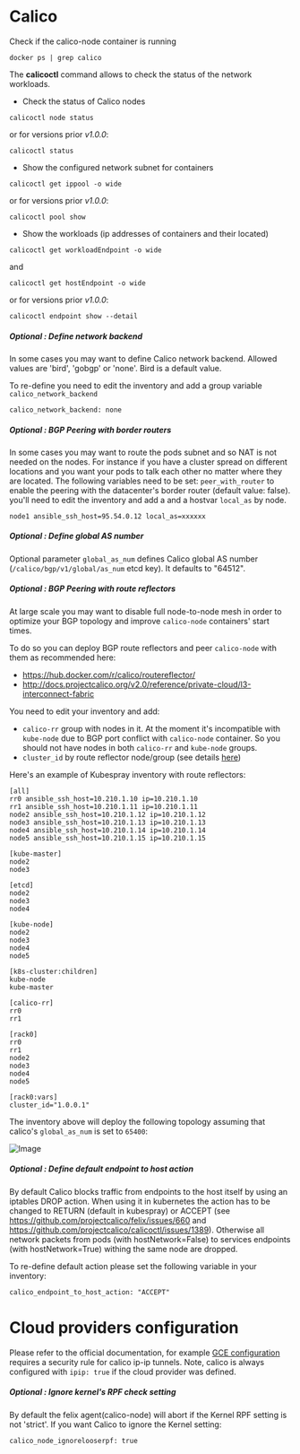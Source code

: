 Calico
===========

Check if the calico-node container is running

```
docker ps | grep calico
```

The **calicoctl** command allows to check the status of the network workloads.
* Check the status of Calico nodes

```
calicoctl node status
```

or for versions prior *v1.0.0*:

```
calicoctl status
```

* Show the configured network subnet for containers

```
calicoctl get ippool -o wide
```

or for versions prior *v1.0.0*:

```
calicoctl pool show
```

* Show the workloads (ip addresses of containers and their located)

```
calicoctl get workloadEndpoint -o wide
```

and

```
calicoctl get hostEndpoint -o wide
```

or for versions prior *v1.0.0*:

```
calicoctl endpoint show --detail
```

##### Optional : Define network backend

In some cases you may want to define Calico network backend. Allowed values are 'bird', 'gobgp' or 'none'. Bird is a default value.

To re-define you need to edit the inventory and add a group variable `calico_network_backend`

```
calico_network_backend: none
```

##### Optional : BGP Peering with border routers

In some cases you may want to route the pods subnet and so NAT is not needed on the nodes.
For instance if you have a cluster spread on different locations and you want your pods to talk each other no matter where they are located.
The following variables need to be set:
`peer_with_router` to enable the peering with the datacenter's border router (default value: false).
you'll need to edit the inventory and add a and a hostvar `local_as` by node.

```
node1 ansible_ssh_host=95.54.0.12 local_as=xxxxxx
```

##### Optional : Define global AS number

Optional parameter `global_as_num` defines Calico global AS number (`/calico/bgp/v1/global/as_num` etcd key).
It defaults to "64512".

##### Optional : BGP Peering with route reflectors

At large scale you may want to disable full node-to-node mesh in order to
optimize your BGP topology and improve `calico-node` containers' start times.

To do so you can deploy BGP route reflectors and peer `calico-node` with them as
recommended here:

* https://hub.docker.com/r/calico/routereflector/
* http://docs.projectcalico.org/v2.0/reference/private-cloud/l3-interconnect-fabric

You need to edit your inventory and add:

* `calico-rr` group with nodes in it. At the moment it's incompatible with
  `kube-node` due to BGP port conflict with `calico-node` container. So you
  should not have nodes in both `calico-rr` and `kube-node` groups.
* `cluster_id` by route reflector node/group (see details
[here](https://hub.docker.com/r/calico/routereflector/))

Here's an example of Kubespray inventory with route reflectors:

```
[all]
rr0 ansible_ssh_host=10.210.1.10 ip=10.210.1.10
rr1 ansible_ssh_host=10.210.1.11 ip=10.210.1.11
node2 ansible_ssh_host=10.210.1.12 ip=10.210.1.12
node3 ansible_ssh_host=10.210.1.13 ip=10.210.1.13
node4 ansible_ssh_host=10.210.1.14 ip=10.210.1.14
node5 ansible_ssh_host=10.210.1.15 ip=10.210.1.15

[kube-master]
node2
node3

[etcd]
node2
node3
node4

[kube-node]
node2
node3
node4
node5

[k8s-cluster:children]
kube-node
kube-master

[calico-rr]
rr0
rr1

[rack0]
rr0
rr1
node2
node3
node4
node5

[rack0:vars]
cluster_id="1.0.0.1"
```

The inventory above will deploy the following topology assuming that calico's
`global_as_num` is set to `65400`:

![Image](figures/kubespray-calico-rr.png?raw=true)

##### Optional : Define default endpoint to host action

By default Calico blocks traffic from endpoints to the host itself by using an iptables DROP action. When using it in kubernetes the action has to be changed to RETURN (default in kubespray) or ACCEPT (see https://github.com/projectcalico/felix/issues/660 and https://github.com/projectcalico/calicoctl/issues/1389). Otherwise all network packets from pods (with hostNetwork=False) to services endpoints (with hostNetwork=True) withing the same node are dropped.


To re-define default action please set the following variable in your inventory:
```
calico_endpoint_to_host_action: "ACCEPT"
```

Cloud providers configuration
=============================

Please refer to the official documentation, for example [GCE configuration](http://docs.projectcalico.org/v1.5/getting-started/docker/installation/gce) requires a security rule for calico ip-ip tunnels. Note, calico is always configured with ``ipip: true`` if the cloud provider was defined.

##### Optional : Ignore kernel's RPF check setting

By default the felix agent(calico-node) will abort if the Kernel RPF setting is not 'strict'. If you want Calico to ignore the Kernel setting:

```
calico_node_ignorelooserpf: true
```
